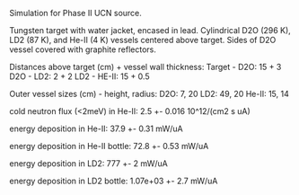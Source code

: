 Simulation for Phase II UCN source.

Tungsten target with water jacket, encased in lead.
Cylindrical D2O (296 K), LD2 (87 K), and He-II (4 K) vessels centered above target.
Sides of D2O vessel covered with graphite reflectors.

Distances above target (cm) + vessel wall thickness:
Target - D2O: 15 + 3
D2O - LD2: 2 + 2
LD2 - HE-II: 15 + 0.5

Outer vessel sizes (cm) - height, radius:
D2O: 7, 20
LD2: 49, 20
He-II: 15, 14

cold neutron flux (<2meV) in He-II:
2.5 +- 0.016 10^12/(cm2 s uA)

energy deposition in He-II:
37.9 +- 0.31 mW/uA

energy deposition in He-II bottle:
72.8 +- 0.53 mW/uA

energy deposition in LD2:
777 +- 2 mW/uA

energy deposition in LD2 bottle:
1.07e+03 +- 2.7 mW/uA

